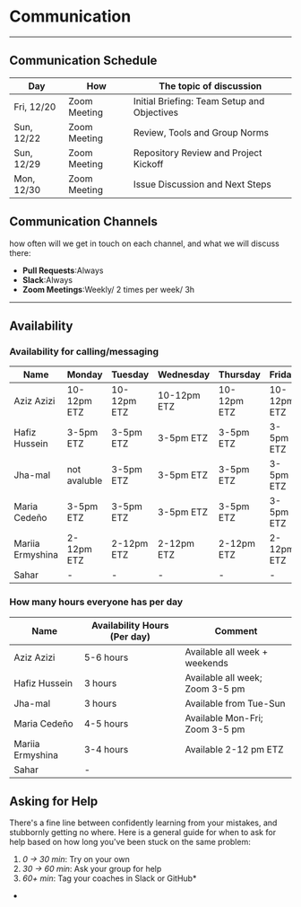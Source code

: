 
<!--
    this template is for inspiration, feel free to change it however you like!

    Careful! be sure to protect your privacy when filling out this document
        everything you write here will be public
        so share only what you are comfortable sharing online
        you can share the rest in confidence with you group by another channel
-->

<!-- markdownlint-capture -->
<!-- markdownlint-disable MD013-->
# Communication

______________________________________________________________________

## Communication Schedule

| Day           | How          | The topic of discussion                              |
|---------------|--------------|-----------------------------------------------------|
| Fri, 12/20    | Zoom Meeting | Initial Briefing: Team Setup and Objectives         |
| Sun, 12/22    | Zoom Meeting | Review, Tools and Group Norms                       |
| Sun, 12/29    | Zoom Meeting | Repository Review and Project Kickoff               |
| Mon, 12/30    | Zoom Meeting | Issue Discussion and Next Steps                     |

## Communication Channels

how often will we get in touch on each channel, and what we will discuss there:

- **Pull Requests**:Always
- **Slack**:Always
- **Zoom Meetings**:Weekly/ 2 times per week/ 3h

______________________________________________________________________

## Availability

### Availability for calling/messaging

| Name          | Monday      | Tuesday     | Wednesday  | Thursday   | Friday      | Saturday   | Sunday     |
|---------------|-------------|-------------|------------|------------|------------|------------|------------|
| Aziz Azizi    | 10-12pm ETZ  |10-12pm ETZ |10-12pm ETZ|10-12pm ETZ | 10-12pm ETZ|10-12pm ETZ  |10-12pm ETZ  |
| Hafiz Hussein | 3-5pm ETZ |  3-5pm ETZ |  3-5pm ETZ|  3-5pm ETZ|  3-5pm ETZ|  3-5pm ETZ  |  3-5pm ETZ   |
| Jha-mal       |not avaluble         |  3-5pm ETZ   |  3-5pm ETZ     | 3-5pm ETZ   |  3-5pm ETZ   | 3-5pm ETZ    |  3-5pm ETZ  |
| Maria Cedeño  |  3-5pm ETZ|  3-5pm ETZ|  3-5pm ETZ|  3-5pm ETZ|  3-5pm ETZ| not available  | not available  |
| Mariia Ermyshina| 2-12pm ETZ| 2-12pm ETZ| 2-12pm ETZ| 2-12pm ETZ| 2-12pm ETZ| 2-12pm ETZ| 2-12pm ETZ|
| Sahar         | -           | -           | -          | -          | -          | -          | -          |

### How many hours everyone has per day

| Name          | Availability Hours (Per day) | Comment                                      |
|---------------|-------------------------------|----------------------------------------------|
| Aziz Azizi    | 5-6 hours                    | Available all week + weekends               |
| Hafiz Hussein | 3 hours                      | Available all week; Zoom 3-5 pm             |
| Jha-mal       | 3 hours                      | Available from Tue-Sun|
| Maria Cedeño  | 4-5 hours                    | Available Mon-Fri; Zoom 3-5 pm        |
| Mariia Ermyshina| 3-4 hours          | Available 2-12 pm ETZ  |
| Sahar         | -                             |                                              |

## Asking for Help

There's a fine line between confidently learning from your mistakes, and
stubbornly getting no where. Here is a general guide for when to ask for help
based on how long you've been stuck on the same problem:

1. _0 -> 30 min_: Try on your own
1. _30 -> 60 min_: Ask your group for help
1. _60+ min_: Tag your coaches in Slack or GitHub*

-
